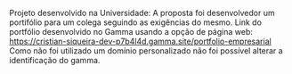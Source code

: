 Projeto desenvolvido na Universidade:
A proposta foi desenvolvedor um portifólio para um colega seguindo as exigências do mesmo.
Link do portfólio desenvolvido no Gamma usando a opção de página web: https://cristian-siqueira-dev-p7b4l4d.gamma.site/portfolio-empresarial
Como não foi utilizado um domínio personalizado não foi possível alterar a identificação do gamma.
